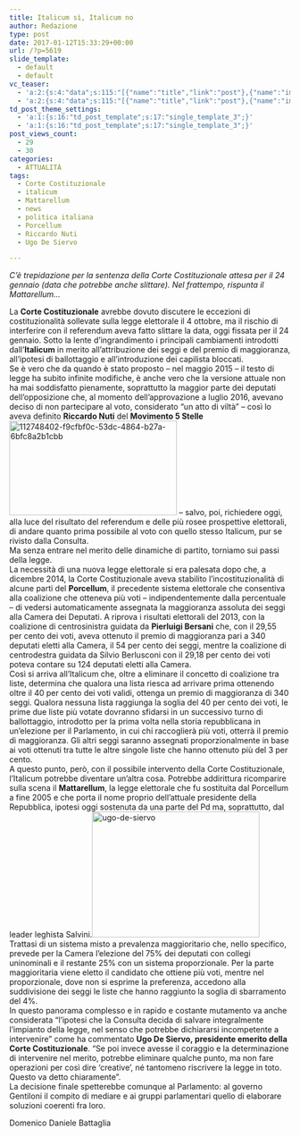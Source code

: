 ```yaml
---
title: Italicum sì, Italicum no
author: Redazione
type: post
date: 2017-01-12T15:33:29+00:00
url: /?p=5619
slide_template:
  - default
  - default
vc_teaser:
  - 'a:2:{s:4:"data";s:115:"[{"name":"title","link":"post"},{"name":"image","image":"featured","link":"none"},{"name":"text","mode":"excerpt"}]";s:7:"bgcolor";s:0:"";}'
  - 'a:2:{s:4:"data";s:115:"[{"name":"title","link":"post"},{"name":"image","image":"featured","link":"none"},{"name":"text","mode":"excerpt"}]";s:7:"bgcolor";s:0:"";}'
td_post_theme_settings:
  - 'a:1:{s:16:"td_post_template";s:17:"single_template_3";}'
  - 'a:1:{s:16:"td_post_template";s:17:"single_template_3";}'
post_views_count:
  - 29
  - 30
categories:
  - ATTUALITÀ
tags:
  - Corte Costituzionale
  - italicum
  - Mattarellum
  - news
  - politica italiana
  - Porcellum
  - Riccardo Nuti
  - Ugo De Siervo

---
```

_C&#8217;è trepidazione per la sentenza della Corte Costituzionale attesa per il 24 gennaio (data che potrebbe anche slittare). Nel frattempo, rispunta il Mattarellum&#8230;_

La **Corte Costituzionale** avrebbe dovuto discutere le eccezioni di costituzionalità sollevate sulla legge elettorale il 4 ottobre, ma il rischio di interferire con il referendum aveva fatto slittare la data, oggi fissata per il 24 gennaio. Sotto la lente d&#8217;ingrandimento i principali cambiamenti introdotti dall&#8217;**Italicum** in merito all’attribuzione dei seggi e del premio di maggioranza, all’ipotesi di ballottaggio e all&#8217;introduzione dei capilista bloccati.  
Se è vero che da quando è stato proposto – nel maggio 2015 – il testo di legge ha subito infinite modifiche, è anche vero che la versione attuale non ha mai soddisfatto pienamente, soprattutto la maggior parte dei deputati dell’opposizione che, al momento dell&#8217;approvazione a luglio 2016, avevano deciso di non partecipare al voto, considerato “un atto di viltà” &#8211; così lo aveva definito **Riccardo Nuti** del **Movimento 5 Stelle**<img decoding="async" loading="lazy" class="size-medium wp-image-5620 alignleft" src="https://progressonline.it/wp-content/uploads/2017/01/112748402-f9cfbf0c-53dc-4864-b27a-6bfc8a2b1cbb-300x169.jpg" alt="112748402-f9cfbf0c-53dc-4864-b27a-6bfc8a2b1cbb" width="300" height="169" /> &#8211; salvo, poi, richiedere oggi, alla luce del risultato del referendum e delle più rosee prospettive elettorali, di andare quanto prima possibile al voto con quello stesso Italicum, pur se rivisto dalla Consulta.  
Ma senza entrare nel merito delle dinamiche di partito, torniamo sui passi della legge.  
La necessità di una nuova legge elettorale si era palesata dopo che, a dicembre 2014, la Corte Costituzionale aveva stabilito l’incostituzionalità di alcune parti del **Porcellum**, il precedente sistema elettorale che consentiva alla coalizione che otteneva più voti – indipendentemente dalla percentuale – di vedersi automaticamente assegnata la maggioranza assoluta dei seggi alla Camera dei Deputati. A riprova i risultati elettorali del 2013, con la coalizione di centrosinistra guidata da **Pierluigi Bersani** che, con il 29,55 per cento dei voti, aveva ottenuto il premio di maggioranza pari a 340 deputati eletti alla Camera, il 54 per cento dei seggi, mentre la coalizione di centrodestra guidata da Silvio Berlusconi con il 29,18 per cento dei voti poteva contare su 124 deputati eletti alla Camera.  
Così si arriva all&#8217;Italicum che, oltre a eliminare il concetto di coalizione tra liste, determina che qualora una lista riesca ad arrivare prima ottenendo oltre il 40 per cento dei voti validi, ottenga un premio di maggioranza di 340 seggi. Qualora nessuna lista raggiunga la soglia del 40 per cento dei voti, le prime due liste più votate dovranno sfidarsi in un successivo turno di ballottaggio, introdotto per la prima volta nella storia repubblicana in un’elezione per il Parlamento, in cui chi raccoglierà più voti, otterrà il premio di maggioranza. Gli altri seggi saranno assegnati proporzionalmente in base ai voti ottenuti tra tutte le altre singole liste che hanno ottenuto più del 3 per cento.  
A questo punto, però, con il possibile intervento della Corte Costituzionale, l&#8217;Italicum potrebbe diventare un&#8217;altra cosa. Potrebbe addirittura ricomparire sulla scena il **Mattarellum**, la legge elettorale che fu sostituita dal Porcellum a fine 2005 e che porta il nome proprio dell&#8217;attuale presidente della Repubblica, ipotesi oggi sostenuta da una parte del Pd ma, soprattutto, dal leader leghista Salvini.<img decoding="async" loading="lazy" class="size-medium wp-image-5621 alignright" src="https://progressonline.it/wp-content/uploads/2017/01/ugo-de-siervo-300x225.jpg" alt="ugo-de-siervo" width="300" height="225" />  
Trattasi di un sistema misto a prevalenza maggioritario che, nello specifico, prevede per la Camera l&#8217;elezione del 75% dei deputati con collegi uninominali e il restante 25% con un sistema proporzionale. Per la parte maggioritaria viene eletto il candidato che ottiene più voti, mentre nel proporzionale, dove non si esprime la preferenza, accedono alla suddivisione dei seggi le liste che hanno raggiunto la soglia di sbarramento del 4%.  
In questo panorama complesso e in rapido e costante mutamento va anche considerata “l&#8217;ipotesi che la Consulta decida di salvare integralmente l&#8217;impianto della legge, nel senso che potrebbe dichiararsi incompetente a intervenire” come ha commentato **Ugo De Siervo, presidente emerito della Corte Costituzionale**. “Se poi invece avesse il coraggio e la determinazione di intervenire nel merito, potrebbe eliminare qualche punto, ma non fare operazioni per così dire &#8216;creative&#8217;, né tantomeno riscrivere la legge in toto. Questo va detto chiaramente”.  
La decisione finale spetterebbe comunque al Parlamento: al governo Gentiloni il compito di mediare e ai gruppi parlamentari quello di elaborare soluzioni coerenti fra loro.

Domenico Daniele Battaglia